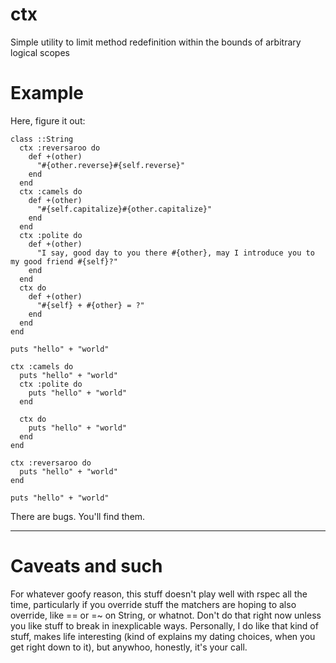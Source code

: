 ctx
===

Simple utility to limit method redefinition within the bounds of arbitrary logical scopes

Example
===

Here, figure it out:

    class ::String
      ctx :reversaroo do
        def +(other)
          "#{other.reverse}#{self.reverse}"
        end
      end
      ctx :camels do
        def +(other)
          "#{self.capitalize}#{other.capitalize}"
        end
      end
      ctx :polite do
        def +(other)
          "I say, good day to you there #{other}, may I introduce you to my good friend #{self}?"
        end
      end
      ctx do
        def +(other)
          "#{self} + #{other} = ?"
        end
      end
    end

    puts "hello" + "world"

    ctx :camels do
      puts "hello" + "world"
      ctx :polite do
        puts "hello" + "world"
      end

      ctx do
        puts "hello" + "world"
      end
    end

    ctx :reversaroo do
      puts "hello" + "world"
    end

    puts "hello" + "world"


There are bugs.  You'll find them.

---

Caveats and such
===

For whatever goofy reason, this stuff doesn't play well with rspec all the time, particularly if you override stuff the matchers are hoping to also override, like == or =~ on String, or whatnot.  Don't do that right now unless you like stuff to break in inexplicable ways.  Personally, I do like that kind of stuff, makes life interesting (kind of explains my dating choices, when you get right down to it), but anywhoo, honestly, it's your call.

